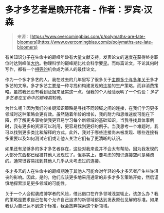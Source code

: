 <!--yml

category: 未分类

date: 2024-05-29 13:21:26

-->

# 多才多艺者是晚开花者 - 作者：罗宾·汉森

> 来源：[https://www.overcomingbias.com/p/polymaths-are-late-bloomers](https://www.overcomingbias.com/p/polymaths-are-late-bloomers)

有关知识分子在生命中的巅峰年龄有大量文献支持。发表论文的速度在获得终身职位时达到峰值[大约](https://bigthink.com/neuropsych/at-what-age-are-you-the-smartest/)。物理科学的巅峰期比社会科学要[早](https://www.jstor.org/stable/3447201)。而每篇论文，不论其何时写作，都有一个[相等的](https://www.science.org/doi/10.1126/science.aaf5239)机会成为某人的最佳论文。

作为一个多才多艺的人，我在过去的几年里写了很多关于[主题](https://www.overcomingbias.com/p/toward-a-university-department-of-generalistshtml)[多](https://www.overcomingbias.com/p/three-types-of-generalistshtml)[个](https://www.overcomingbias.com/p/polymaths-html)[与](https://www.overcomingbias.com/p/missing-credentialshtml)[多](https://www.overcomingbias.com/p/superhumans-live-among-ushtml)[年](https://www.overcomingbias.com/p/a-perfect-storm-of-inflexibilityhtml)[关于](https://www.overcomingbias.com/p/praise-polymathshtml)多才多艺的文章。多才多艺主要是一种寻找和构建发现的连接的生产策略，而非消费策略。虽然我还没有看到证据来证实这一点，但我的个人经验表明了一个假设：*多才多艺者在生命中的巅峰期较晚*。

为什么呢？因为我们的关键知识策略是寻找不同领域之间的连接，在我们学习更多领域时这种策略会更有效。虽然随着年龄的增长，我的耐力和思维速度可能在下降，但了解更多事物使我更容易学习每个新领域的基础知识。当我寻找具体事例时，我有更多的资源可以利用，更容易找到更好的例子。当我思考一个难题时，我可以找到更多类比和解释的方式。此外，我对于哪些连接尚未被发现、哪些连接有多重要以及如何测试它们或让他人关注它们有了更清晰的认识。

如果还有足够多的多才多艺者存在，这些对我来说并不会太有帮助，因为我发现的大部分东西都已经被其他人发现过了。但事实上，要考虑的知识连接空间是稀疏的。通常很容易找到其他人几乎从未考虑过的连接。

多才多艺的人在生命中的巅峰期晚于其他人可能会对年轻的多才多艺者产生些许沮丧的影响。因此，是的，他们应该更多地采用通常的非多才多艺策略开始，然后谨慎地探索涉足更多领域的可能性。

关于一个人会假装成博学者的风险，借此借口在许多领域浅尝辄止，该怎么办？我的策略是要求自己在每个允许自己追求的新领域都达到发表原创见解的标准。如果我认为自己达不到这个标准，我会放弃探索这个新领域。
